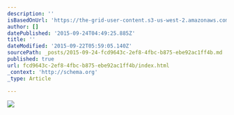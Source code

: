 ```yaml
---
description: ''
isBasedOnUrl: 'https://the-grid-user-content.s3-us-west-2.amazonaws.com/58bca853-5eac-424b-8f18-6b1dc715c448.jpg'
author: []
datePublished: '2015-09-24T04:49:25.885Z'
title: ''
dateModified: '2015-09-22T05:59:05.140Z'
sourcePath: _posts/2015-09-24-fcd9643c-2ef8-4fbc-b875-ebe92ac1ff4b.md
published: true
url: fcd9643c-2ef8-4fbc-b875-ebe92ac1ff4b/index.html
_context: 'http://schema.org'
_type: Article

---
```

![](https://the-grid-user-content.s3-us-west-2.amazonaws.com/58bca853-5eac-424b-8f18-6b1dc715c448.jpg)